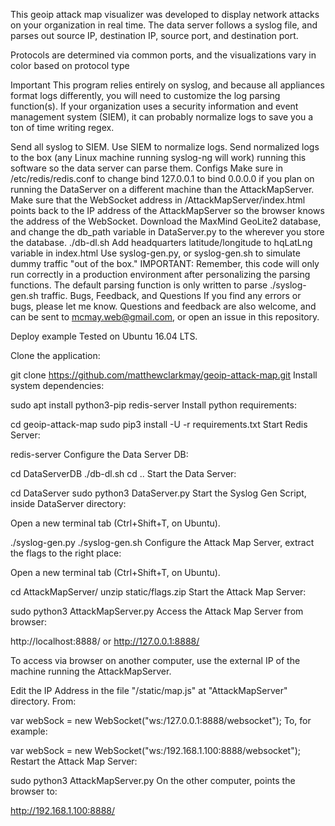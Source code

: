 This geoip attack map visualizer was developed to display network attacks on your organization in real time. 
The data server follows a syslog file, and parses out source IP, destination IP, source port, and destination port. 

Protocols are determined via common ports, and the visualizations vary in color based on protocol type

Important
This program relies entirely on syslog, and because all appliances format logs differently, you will need to customize the log parsing function(s). If your organization uses a security information and event management system (SIEM), it can probably normalize logs to save you a ton of time writing regex.

Send all syslog to SIEM.
Use SIEM to normalize logs.
Send normalized logs to the box (any Linux machine running syslog-ng will work) running this software so the data server can parse them.
Configs
Make sure in /etc/redis/redis.conf to change bind 127.0.0.1 to bind 0.0.0.0 if you plan on running the DataServer on a different machine than the AttackMapServer.
Make sure that the WebSocket address in /AttackMapServer/index.html points back to the IP address of the AttackMapServer so the browser knows the address of the WebSocket.
Download the MaxMind GeoLite2 database, and change the db_path variable in DataServer.py to the wherever you store the database.
./db-dl.sh
Add headquarters latitude/longitude to hqLatLng variable in index.html
Use syslog-gen.py, or syslog-gen.sh to simulate dummy traffic "out of the box."
IMPORTANT: Remember, this code will only run correctly in a production environment after personalizing the parsing functions. The default parsing function is only written to parse ./syslog-gen.sh traffic.
Bugs, Feedback, and Questions
If you find any errors or bugs, please let me know. Questions and feedback are also welcome, and can be sent to mcmay.web@gmail.com, or open an issue in this repository.

Deploy example
Tested on Ubuntu 16.04 LTS.

Clone the application:

git clone https://github.com/matthewclarkmay/geoip-attack-map.git
Install system dependencies:

sudo apt install python3-pip redis-server
Install python requirements:

cd geoip-attack-map
sudo pip3 install -U -r requirements.txt
Start Redis Server:

redis-server
Configure the Data Server DB:

cd DataServerDB
./db-dl.sh
cd ..
Start the Data Server:

cd DataServer
sudo python3 DataServer.py
Start the Syslog Gen Script, inside DataServer directory:

Open a new terminal tab (Ctrl+Shift+T, on Ubuntu).

./syslog-gen.py
./syslog-gen.sh
Configure the Attack Map Server, extract the flags to the right place:

Open a new terminal tab (Ctrl+Shift+T, on Ubuntu).

cd AttackMapServer/
unzip static/flags.zip
Start the Attack Map Server:

sudo python3 AttackMapServer.py
Access the Attack Map Server from browser:

http://localhost:8888/ or http://127.0.0.1:8888/

To access via browser on another computer, use the external IP of the machine running the AttackMapServer.

Edit the IP Address in the file "/static/map.js" at "AttackMapServer" directory. From:

var webSock = new WebSocket("ws:/127.0.0.1:8888/websocket");
To, for example:

var webSock = new WebSocket("ws:/192.168.1.100:8888/websocket");
Restart the Attack Map Server:

sudo python3 AttackMapServer.py
On the other computer, points the browser to:

http://192.168.1.100:8888/
